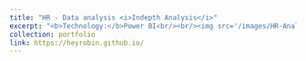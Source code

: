 ```yaml
---
title: "HR - Data analysis <i>Indepth Analysis</i>"
excerpt: "<b>Technology:</b>Power BI<br/><br/><img src='/images/HR-Analytics.png'><br/>Data Analysis <i>HR analysis</i>"
collection: portfolio
link: https://heyrobin.github.io/
---
```

